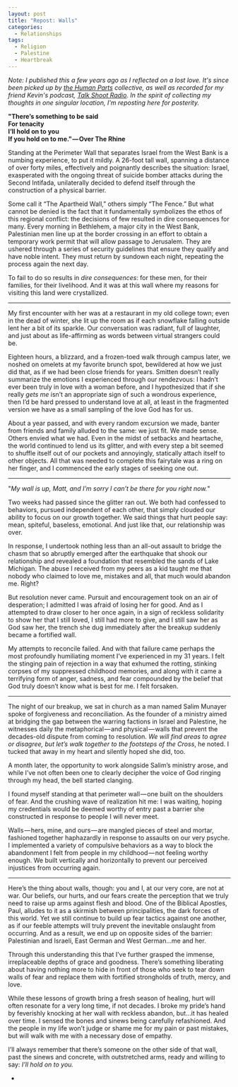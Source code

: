 ```yaml
---
layout: post
title: "Repost: Walls"
categories:
  - Relationships
tags:
  - Religion
  - Palestine
  - Heartbreak
---
```


_Note: I published this a few years ago as I reflected on a lost love.  It's since been picked up by [the Human Parts](https://medium.com/human-parts) collective, as well as recorded for my friend Kevin's podcast, [Talk Shoot Radio](http://talkshootradiopodcast.libsyn.com/tsr-8-matt). In the spirit of collecting my thoughts in one singular location, I'm reposting here for posterity._


**"There’s something to be said  
For tenacity  
I’ll hold on to you  
If you hold on to me." — Over The Rhine**


Standing at the Perimeter Wall that separates Israel from the West Bank is a numbing experience, to put it mildly. A 26-foot tall wall, spanning a distance of over forty miles, effectively and poignantly describes the situation: Israel, exasperated with the ongoing threat of suicide bomber attacks during the Second Intifada, unilaterally decided to defend itself through the construction of a physical barrier.  

Some call it “The Apartheid Wall,” others simply “The Fence.” But what cannot be denied is the fact that it fundamentally symbolizes the ethos of this regional conflict: the decisions of few resulted in dire consequences for many.
Every morning in Bethlehem, a major city in the West Bank, Palestinian men line up at the border crossing in an effort to obtain a temporary work permit that will allow passage to Jerusalem. They are ushered through a series of security guidelines that ensure they qualify and have noble intent. They must return by sundown each night, repeating the process again the next day.  

To fail to do so results in _dire consequences_: for these men, for their families, for their livelihood. And it was at this wall where my reasons for visiting this land were crystallized.


---

My first encounter with her was at a restaurant in my old college town; even in the dead of winter, she lit up the room as if each snowflake falling outside lent her a bit of its sparkle. Our conversation was radiant, full of laughter, and just about as life-affirming as words between virtual strangers could be.  

Eighteen hours, a blizzard, and a frozen-toed walk through campus later, we noshed on omelets at my favorite brunch spot, bewildered at how we just did that, as if we had been close friends for years. Smitten doesn’t really summarize the emotions I experienced through our rendezvous: I hadn’t ever been truly in love with a woman before, and I hypothesized that if she really _gets me_ isn’t an appropriate sign of such a wondrous experience, then I’d be hard pressed to understand love at all, at least in the fragmented version we have as a small sampling of the love God has for us.  

About a year passed, and with every random excursion we made, banter from friends and family alluded to the same: we just fit. We made sense. Others envied what we had. Even in the midst of setbacks and heartache, the world continued to lend us its glitter, and with every step a bit seemed to shuffle itself out of our pockets and annoyingly, statically attach itself to other objects. All that was needed to complete this fairytale was a ring on her finger, and I commenced the early stages of seeking one out.


---

"_My wall is up, Matt, and I’m sorry I can’t be there for you right now._"  

Two weeks had passed since the glitter ran out. We both had confessed to behaviors, pursued independent of each other, that simply clouded our ability to focus on our growth together. We said things that hurt people say: mean, spiteful, baseless, emotional. And just like that, our relationship was over.  

In response, I undertook nothing less than an all-out assault to bridge the chasm that so abruptly emerged after the earthquake that shook our relationship and revealed a foundation that resembled the sands of Lake Michigan. The abuse I received from my peers as a kid taught me that nobody who claimed to love me, mistakes and all, that much would abandon me. Right?  

But resolution never came. Pursuit and encouragement took on an air of desperation; I admitted I was afraid of losing her for good. And as I attempted to draw closer to her once again, in a sign of reckless solidarity to show her that I still loved, I still had more to give, and I still saw her as God saw her, the trench she dug immediately after the breakup suddenly became a fortified wall.  

My attempts to reconcile failed. And with that failure came perhaps the most profoundly humiliating moment I’ve experienced in my 31 years. I felt the stinging pain of rejection in a way that exhumed the rotting, stinking corpses of my suppressed childhood memories, and along with it came a terrifying form of anger, sadness, and fear compounded by the belief that God truly doesn’t know what is best for me. I felt forsaken.  


---

The night of our breakup, we sat in church as a man named Salim Munayer spoke of forgiveness and reconciliation. As the founder of a ministry aimed at bridging the gap between the warring factions in Israel and Palestine, he witnesses daily the metaphorical — and physical — walls that prevent the decades-old dispute from coming to resolution. _We will find areas to agree or disagree, but let’s walk together to the footsteps of the Cross_, he noted. I tucked that away in my heart and silently hoped she did, too.  

A month later, the opportunity to work alongside Salim’s ministry arose, and while I’ve not often been one to clearly decipher the voice of God ringing through my head, the bell started clanging.  

I found myself standing at that perimeter wall — one built on the shoulders of fear. And the crushing wave of realization hit me: I was waiting, hoping my credentials would be deemed worthy of entry past a barrier she constructed in response to people I will never meet.  

Walls — hers, mine, and ours — are mangled pieces of steel and mortar, fashioned together haphazardly in response to assaults on our very psyche. I implemented a variety of compulsive behaviors as a way to block the abandonment I felt from people in my childhood — not feeling worthy enough. We built vertically and horizontally to prevent our perceived injustices from occurring again.  

---

Here’s the thing about walls, though: you and I, at our very core, are not at war. Our beliefs, our hurts, and our fears create the perception that we truly need to raise up arms against flesh and blood. One of the Biblical Apostles, Paul, alludes to it as a skirmish between principalities, the dark forces of this world. Yet we still continue to build up fear tactics against one another, as if our feeble attempts will truly prevent the inevitable onslaught from occurring. And as a result, we end up on opposite sides of the barrier: Palestinian and Israeli, East German and West German…me and her.  

Through this understanding this that I’ve further grasped the immense, irreplaceable depths of grace and goodness. There’s something liberating about having nothing more to hide in front of those who seek to tear down walls of fear and replace them with fortified strongholds of truth, mercy, and love.  

While these lessons of growth bring a fresh season of healing, hurt will often resonate for a very long time, if not decades. I broke my pride’s hand by feverishly knocking at her wall with reckless abandon, but…it has healed over time. I sensed the bones and sinews being carefully refashioned. And the people in my life won’t judge or shame me for my pain or past mistakes, but will walk with me with a necessary dose of empathy.  


I’ll always remember that there’s someone on the other side of that wall, past the sinews and concrete, with outstretched arms, ready and willing to say: _I’ll hold on to you._

-
